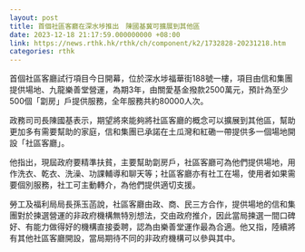 ```yaml
---
layout: post
title: 首個社區客廳在深水埗推出　陳國基冀可擴展到其他區
date: 2023-12-18 21:17:59.000000000 +08:00
link: https://news.rthk.hk/rthk/ch/component/k2/1732828-20231218.htm
categories: rthk
---
```


首個社區客廳試行項目今日開幕，位於深水埗福華街188號一樓，項目由信和集團提供場地、九龍樂善堂營運，為期3年，由關愛基金撥款2500萬元，預計為至少500個「劏房」戶提供服務，全年服務共約80000人次。

政務司司長陳國基表示，期望將來能夠將社區客廳的概念可以擴展到其他區，幫助更加多有需要幫助的家庭，信和集團已承諾在土瓜灣和紅磡一帶提供多一個場地開設「社區客廳」。

他指出，現屆政府要精準扶貧，主要幫助劏房戶，社區客廳可為他們提供場地，用作洗衣、乾衣、洗澡、功課輔導和聊天等；社區客廳亦有社工在場，使用者如果需要個別服務，社工可主動轉介，為他們提供適切支援。

勞工及福利局局長孫玉菡說，社區客廳由政、商、民三方合作，提供場地的信和集團對於揀選營運的非政府機構無特別想法，交由政府推介，因此當局揀選一間口碑好、有能力做得好的機構直接委聘，認為由樂善堂運作最為合適。他又指，陸續將有其他社區客廳開設，當局期待不同的非政府機構可以參與其中。
